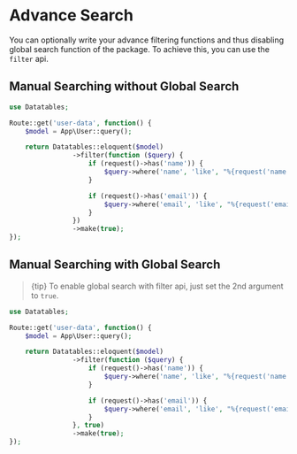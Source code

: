 # Advance Search

You can optionally write your advance filtering functions and thus disabling global search function of the package.
To achieve this, you can use the `filter` api.

<a name="without-global-search"></a>
## Manual Searching without Global Search

```php
use Datatables;

Route::get('user-data', function() {
	$model = App\User::query();

	return Datatables::eloquent($model)
				->filter(function ($query) {
		            if (request()->has('name')) {
		                $query->where('name', 'like', "%{request('name')}%");
		            }

		            if (request()->has('email')) {
		                $query->where('email', 'like', "%{request('email')}%");
		            }
		        })
				->make(true);
});
```

<a name="with-global-search"></a>
## Manual Searching with Global Search

> {tip} To enable global search with filter api, just set the 2nd argument to `true`.

```php
use Datatables;

Route::get('user-data', function() {
	$model = App\User::query();

	return Datatables::eloquent($model)
				->filter(function ($query) {
		            if (request()->has('name')) {
		                $query->where('name', 'like', "%{request('name')}%");
		            }

		            if (request()->has('email')) {
		                $query->where('email', 'like', "%{request('email')}%");
		            }
		        }, true)
				->make(true);
});
```
